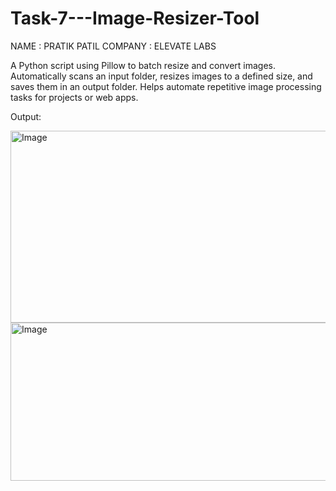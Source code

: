 # Task-7---Image-Resizer-Tool

NAME : PRATIK PATIL
COMPANY : ELEVATE LABS

A Python script using Pillow to batch resize and convert images. Automatically scans an input folder, resizes images to a defined size, and saves them in an output folder. Helps automate repetitive image processing tasks for projects or web apps.

Output: 

<img width="919" height="307" alt="Image" src="https://github.com/user-attachments/assets/e3b98234-2a78-43ee-b5fb-d9c48e8532ae" />
<img width="521" height="253" alt="Image" src="https://github.com/user-attachments/assets/d54e520d-a21d-4d4e-b348-6963d22ac420" />

